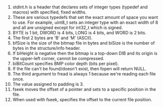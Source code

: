 1.  stdint.h is a header that declares sets of integer types (typedef and macros) with specified, fixed widths.
2.  These are various typedefs that set the exact amount of space you want to use. For example, uint8_t sets an
    integer type with an exact width of 8 and all are unsigned except for int32_t which is signed.
3.  BYTE is 1 bit, DWORD is 4 bits, LONG is 4 bits, and WORD is 2 bits.
4.  The first 2 bytes are 'B' and 'M' (ASCII).
5.  bfSize is the size of the bitmap file in bytes and biSize is the number of bytes in the structure/info header.
6.  If biHeight is negative then the bitmap is a top-down DIB and its origin is the upper-left corner,
    cannot be compressed.
7.  biBitCount specifies BMP color depth (bits per pixel).
8.  If the file can't be found/doesn't exist, then fopen will return NULL.
9.  The third argument to fread is always 1 because we're reading each file once.
10. The value assigned to padding is 3.
11. fseek moves the offset of a pointer and sets to a specific position in the file.
12. When used with fseek, specifies the offset to the current file position.

